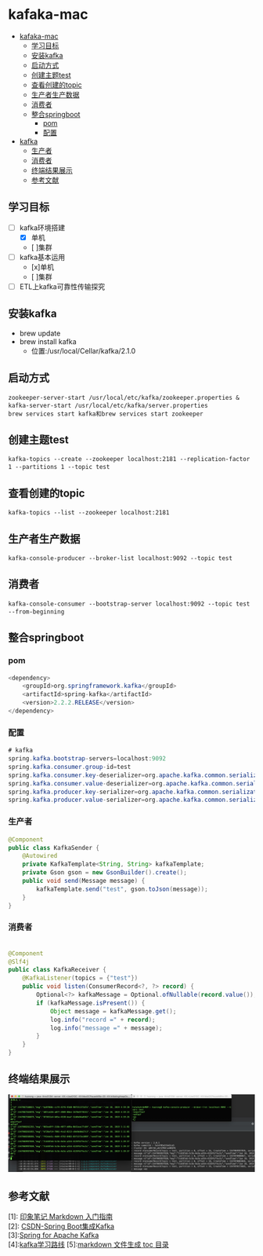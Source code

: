 # kafaka-mac
* [kafaka-mac](#kafaka-mac)
  * [学习目标](#学习目标)
  * [安装kafka](#安装kafka)
  * [启动方式](#启动方式)
  * [创建主题test](#创建主题test)
  * [查看创建的topic](#查看创建的topic)
  * [生产者生产数据](#生产者生产数据)
  * [消费者](#消费者)
  * [整合springboot](#整合springboot)
    * [pom](#pom)
    * [配置](#配置)
* [kafka](#kafka)
    * [生产者](#生产者)
    * [消费者](#消费者-1)
  * [终端结果展示](#终端结果展示)
  * [参考文献](#参考文献)
## 学习目标
- [ ] kafka环境搭建
	- [x] 单机
	- [ ]集群
- [ ] kafka基本运用
	- [x]单机
	- [ ]集群
- [ ] ETL上kafka可靠性传输探究
## 安装kafka
- brew update
- brew install kafka
	- 位置:/usr/local/Cellar/kafka/2.1.0
## 启动方式
	zookeeper-server-start /usr/local/etc/kafka/zookeeper.properties & kafka-server-start /usr/local/etc/kafka/server.properties
	brew services start kafka和brew services start zookeeper
## 创建主题test
	kafka-topics --create --zookeeper localhost:2181 --replication-factor 1 --partitions 1 --topic test
## 查看创建的topic
	kafka-topics --list --zookeeper localhost:2181
## 生产者生产数据
	kafka-console-producer --broker-list localhost:9092 --topic test
## 消费者
	kafka-console-consumer --bootstrap-server localhost:9092 --topic test --from-beginning
## 整合springboot
### pom
``` java
<dependency>
    <groupId>org.springframework.kafka</groupId>
    <artifactId>spring-kafka</artifactId>
    <version>2.2.2.RELEASE</version>
</dependency>
```
### 配置
``` java
# kafka
spring.kafka.bootstrap-servers=localhost:9092
spring.kafka.consumer.group-id=test
spring.kafka.consumer.key-deserializer=org.apache.kafka.common.serialization.StringDeserializer
spring.kafka.consumer.value-deserializer=org.apache.kafka.common.serialization.StringDeserializer
spring.kafka.producer.key-serializer=org.apache.kafka.common.serialization.StringSerializer
spring.kafka.producer.value-serializer=org.apache.kafka.common.serialization.StringSerializer
```
### 生产者
``` java
@Component
public class KafkaSender {
    @Autowired
    private KafkaTemplate<String, String> kafkaTemplate;
    private Gson gson = new GsonBuilder().create();
    public void send(Message message) {
        kafkaTemplate.send("test", gson.toJson(message));
    }
}
``` 
### 消费者
``` java

@Component
@Slf4j
public class KafkaReceiver {
    @KafkaListener(topics = {"test"})
    public void listen(ConsumerRecord<?, ?> record) {
        Optional<?> kafkaMessage = Optional.ofNullable(record.value());
        if (kafkaMessage.isPresent()) {
            Object message = kafkaMessage.get();
            log.info("record =" + record);
            log.info("message =" + message);
        }
    }
}
```
## 终端结果展示
![image](./image/kafka-mac.png)
## 参考文献
[1]: [印象笔记 Markdown 入门指南](https://list.yinxiang.com/markdown/eef42447-db3f-48ee-827b-1bb34c03eb83.php)<br>
[2]: [CSDN-Spring Boot集成Kafka](https://blog.csdn.net/guijiaoba/article/details/78637375)<br>
[3]:[Spring for Apache Kafka](https://docs.spring.io/spring-kafka/docs/2.2.2.RELEASE/reference/html/)<br>
[4]:[kafka学习路线](https://www.baidu.com/s?ie=utf-8&f=8&rsv_bp=1&rsv_idx=1&tn=baidu&wd=kafka%E5%AD%A6%E4%B9%A0%E8%B7%AF%E7%BA%BF&oq=%2526gt%253BTL%25E4%25B8%258Akafka%25E5%25AD%25A6%25E4%25B9%25A0%25E8%25B7%25AF%25E7%25BA%25BF&rsv_pq=d79a747d0001a559&rsv_t=1607CULT%2BvC1cpwxtxhBXoMjWBQpvX6d38eea0X3OWYomU09huwcW0%2FrG%2FE&rqlang=cn&rsv_enter=1&rsv_sug3=1&rsv_sug2=0&inputT=485&rsv_sug4=486)
[5]:[markdown 文件生成 toc 目录](https://github.com/houbb/markdown-toc)